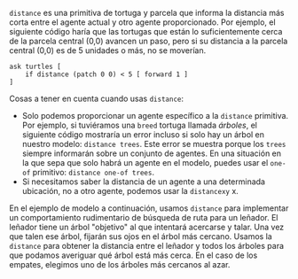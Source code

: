 ﻿`distance` es una primitiva de tortuga y parcela que informa la distancia más corta entre el agente actual y otro agente proporcionado. Por ejemplo, el siguiente código haría que las tortugas que están lo suficientemente cerca de la parcela central (0,0) avancen un paso, pero si su distancia a la parcela central (0,0) es de 5 unidades o más, no se moverían.



```
ask turtles [
	if distance (patch 0 0) < 5 [ forward 1 ]
]
```



Cosas a tener en cuenta cuando usas `distance`:

* Solo podemos proporcionar un agente específico a la `distance` primitiva. Por ejemplo, si tuviéramos una `breed` tortuga llamada *árboles*, el siguiente código mostraría un error incluso si solo hay un árbol en nuestro modelo: `distance trees`. Este error se muestra porque los `trees` siempre informarán sobre un conjunto de agentes. En una situación en la que sepa que solo habrá un agente en el modelo, puedes usar el `one-of` primitivo: `distance one-of trees`.
* Si necesitamos saber la distancia de un agente a una determinada ubicación, no a otro agente, podemos usar la `distancexy` x.



En el ejemplo de modelo a continuación, usamos `distance` para implementar un comportamiento rudimentario de búsqueda de ruta para un leñador. El leñador tiene un árbol "objetivo" al que intentará acercarse y talar. Una vez que talen ese árbol, fijarán sus ojos en el árbol más cercano. Usamos la `distance` para obtener la distancia entre el leñador y todos los árboles para que podamos averiguar qué árbol está más cerca. En el caso de los empates, elegimos uno de los árboles más cercanos al azar.